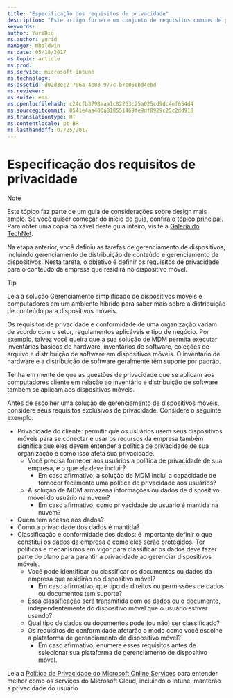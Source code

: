 ```yaml
---
title: "Especificação dos requisitos de privacidade"
description: "Este artigo fornece um conjunto de requisitos comuns de privacidade que devem ser usados em um cenário de gerenciamento de dispositivo móvel."
keywords: 
author: YuriDio
ms.author: yurid
manager: mbaldwin
ms.date: 05/18/2017
ms.topic: article
ms.prod: 
ms.service: microsoft-intune
ms.technology: 
ms.assetid: d02d3ec2-706a-4e03-977c-b7c06cbd4ebd
ms.reviewer: 
ms.suite: ems
ms.openlocfilehash: c24cfb3798aaa1c82263c25a025cd9dc4ef654d4
ms.sourcegitcommit: 0541e4aa400a818551469fe9df8929c25c2dd918
ms.translationtype: HT
ms.contentlocale: pt-BR
ms.lasthandoff: 07/25/2017
---
```

# <a name="specify-your-privacy-requirements"></a>Especificação dos requisitos de privacidade

>[!NOTE]
>Este tópico faz parte de um guia de considerações sobre design mais amplo. Se você quiser começar do início do guia, confira o [tópico principal](mdm-design-considerations-guide.md). Para obter uma cópia baixável deste guia inteiro, visite a [Galeria do TechNet](https://gallery.technet.microsoft.com/Mobile-Device-Management-7d401582).


Na etapa anterior, você definiu as tarefas de gerenciamento de dispositivos, incluindo gerenciamento de distribuição de conteúdo e gerenciamento de dispositivos. Nesta tarefa, o objetivo é definir os requisitos de privacidade para o conteúdo da empresa que residirá no dispositivo móvel.

>[!TIP]
> Leia a solução Gerenciamento simplificado de dispositivos móveis e computadores em um ambiente híbrido para saber mais sobre a distribuição de conteúdo para dispositivos móveis.

Os requisitos de privacidade e conformidade de uma organização variam de acordo com o setor, regulamentos aplicáveis e tipo de negócio. Por exemplo, talvez você queira que a sua solução de MDM permita executar inventários básicos de hardware, inventários de software, coleções de arquivo e distribuição de software em dispositivos móveis. O inventário de hardware e a distribuição de software geralmente têm suporte por padrão.

Tenha em mente de que as questões de privacidade que se aplicam aos computadores cliente em relação ao inventário e distribuição de software também se aplicam aos dispositivos móveis.

Antes de escolher uma solução de gerenciamento de dispositivos móveis, considere seus requisitos exclusivos de privacidade. Considere o seguinte exemplo:

- Privacidade do cliente: permitir que os usuários usem seus dispositivos móveis para se conectar e usar os recursos da empresa também significa que eles devem entender a política de privacidade de sua organização e como isso afeta sua privacidade.
    - Você precisa fornecer aos usuários a política de privacidade de sua empresa, e o que ela deve incluir?
        - Em caso afirmativo, a solução de MDM inclui a capacidade de fornecer facilmente uma política de privacidade aos usuários?
    - A solução de MDM armazena informações ou dados de dispositivo móvel do usuário na nuvem?
        - Em caso afirmativo, como privacidade do usuário é mantida na nuvem?
- Quem tem acesso aos dados?
- Como a privacidade dos dados é mantida?
- Classificação e conformidade dos dados: é importante definir o que constitui os dados da empresa e como eles serão protegidos. Ter políticas e mecanismos em vigor para classificar os dados deve fazer parte do plano para garantir a privacidade ao gerenciar dispositivos móveis.
    - Você pode identificar ou classificar os documentos ou dados da empresa que residirão no dispositivo móvel?
        - Em caso afirmativo, que tipo de direitos ou permissões de dados ou documentos tem suporte?
    - Essa classificação será transmitida com os dados ou o documento, independentemente do dispositivo móvel que o usuário estiver usando?
    - Qual tipo de dados ou documentos pode (ou não) ser classificado?
    - Os requisitos de conformidade afetarão o modo como você escolhe a plataforma de gerenciamento de dispositivo móvel?
        - Em caso afirmativo, enumere esses requisitos antes de selecionar sua plataforma de gerenciamento de dispositivo móvel.

Leia a [Política de Privacidade do Microsoft Online Services](http://www.microsoft.com/server-cloud/products/intune-trust-center/privacy.aspx) para entender melhor como os serviços do Microsoft Cloud, incluindo o Intune, manterão a privacidade do usuário

